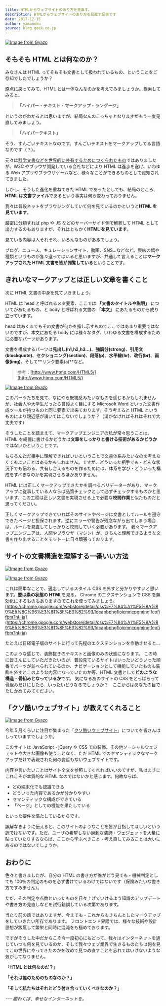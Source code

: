 ```yaml
---
title: HTMLからウェブサイトのあり方を見直す。
description: HTMLからウェブサイトのあり方を見直す記事です
date: 2017-12-15
author: yamanoku
source: blog.geek.co.jp
---
```


[![Image from Gyazo](https://i.gyazo.com/42acf3b5c065db36cd9ef55287a47549.jpg)](https://gyazo.com/42acf3b5c065db36cd9ef55287a47549)

## そもそも HTML とは何なのか？

みなさんは HTML ってそもそも文書として扱われているもの、ということをご存知でしたでしょうか？

原点に戻ってみて、HTML とは一体なんなのかを考えてみましょうか。検索してみると、

> **「ハイパー・テキスト・マークアップ・ランゲージ」**

というのがわかるとは思いますが、結局なんのこっちゃとなりますがもう一度見直してみましょう。

> **「ハイパーテキスト」**

そう、すんごいテキストなのです。すんごいテキストをマークアップしてる言語なのです（？）。

元々は[科学文書などを世界的に共有するためにつくられたもの](https://www.w3.org/TR/HTML51/introduction.HTML#background)ではありましたが、W3C やブラウザ開発している会社などにより HTML は進歩を遂げ、いわゆる Web アプリやブラウザゲームなど、様々なことができるものとして認知されてきました。

しかし、そうした進化を重ねてきた HTML であったとしても、結局のところ、**HTML は文書ファイル**であるという事実は何ら変わっておりません。

我々は普段ネットをブラウジングしていて何を見ているのかというと**HTML を見ています**。

厳密に分類すれば php や JS などのサーバーサイド側で解釈して HTML として出力するのもありますが、それはともかく**HTML を見ています**。

見ている内容は人それぞれ、いろんなものがあるでしょう。

ブログ、ニュース、キュレーションサイト、動画、SNS…などなど。興味の幅や種類というものが各々違ってはいると思いますが、共通して言えることは**マークアップされた HTML 文書を皆が閲覧している**ということです。

## きれいなマークアップとは正しい文章を書くこと

次に HTML 文書の中身を見ていきましょう。

HTML は head と呼ばれるメタ要素、ここでは **「文書のタイトルや説明」** についてがあたるもの、と body と呼ばれる文書の **「本文」** にあたるものから成り立っています。

head はあくまでもその文書が何かを指し示すものでここではあまり重要ではないのですが、本文にあたる body には様々なタグ、いわゆる文書を構成するために必要なパーツがあります。

文書を構成するパーツは**見出し(h1,h2,h3…)**、**強調分(strong)**、**引用文(blockquote)**、**セクショニング(section)**、**段落(p)**、**水平線(hr)**、**改行(br)**、**画像(img)**、そして**リンク要素(a)**など。

> 参考：[http://www.htmq.com/HTML5/](http://www.htmq.com/HTML5/)

[![Image from Gyazo](https://i.gyazo.com/188538b4613879fd49782950a81cfb43.png)](https://gyazo.com/188538b4613879fd49782950a81cfb43)

このパーツたちを見て、なにやら既視感みたいなものを感じるかもしれませんが、社会人や大学生だったら普段よく目にする Microsoft Word といった文書作成ツールが持つものと同じ要素で出来ております。そう考えると HTML というものにより親近感が湧いてはこないでしょうか？（湧かなければそれはそれで大丈夫です）

そうしたことを踏まえて、マークアップエンジニアの私が常々思うことは、HTML を綺麗に書けるかどうかは**文章をしっかりと書ける技術があるかどうか**ではないかということです。

もちろんただ相手に理解できればいいということで文書体系みたいなのを考えなくてもよいことはあるかもしれません。ですが、どういった相手でも・どんな状況下でも伝わる、共有し合えるものを作るためには、体系を学び・どういった構成をすべきなのかを実現させるほかありません。

HTML には正しくマークアップできたかを調べるバリデーターがあり、マークアップに従事している人ならば品質チェックとして必ずチェックするものかと思います。この工程は正しい文書を実現させる上で必要な**校閲作業**と似たものだと思ってください。

正しくマークアップできていればそのサイトやページは文書としてルールを遵守できたページと担保されます。逆にエラーや警告が残念ながら出てしまう場合は、ルールを見直してしっかりと校閲していく必要があります。
我々マークアップエンジニアは、人間やブラウザ（マシン）が、きちんと理解できるような文書を作り出せることをモットーに日々頑張っております。

## サイトの文書構造を理解する一番いい方法

[![Image from Gyazo](https://i.gyazo.com/28fed5d2d299723b7f591f9e868cd58a.png)](https://gyazo.com/28fed5d2d299723b7f591f9e868cd58a)

[![Image from Gyazo](https://i.gyazo.com/f0168b9e16edf385c59f6a838985108b.gif)](https://gyazo.com/f0168b9e16edf385c59f6a838985108b)

これは簡単なことで、適応しているスタイル CSS を外すと分かりやすいと思います。**要は素の状態の HTML**を見る。
Chrome のエクステンションで CSS を無効化にするものもありますのでこれを使ってみましょう。
[https://chrome.google.com/webstore/detail/css%E7%84%A1%E5%8A%B9%E5%8C%96%E3%81%8F%E3%82%93/locapbphgfloicmncpgmjnglfepfjfbm?hl=ja](https://chrome.google.com/webstore/detail/css%E7%84%A1%E5%8A%B9%E5%8C%96%E3%81%8F%E3%82%93/locapbphgfloicmncpgmjnglfepfjfbm?hl=ja)

たとえば日経電子版のサイトに行って先程のエクステンションを作動させると…

このような感じで、装飾抜きのテキストと画像のみの状態になります。
この時に皆さんにしていただきたいのが、普段見ているサイトはいったいどういった順番でパーツが並べられているのか、ナビゲーションとして機能していたものも装飾を外すとこのような内容になっていたのか等、HTML 文書として**どのような構造・骨組みとなっているか**です。
気になるあのサイトの CSS をとっぱらって骨組みだけにしたら…いったいどうなるでしょうか？　ここからはあなたの目でたしかめてみてください。

## 「クソ酷いウェブサイト」が教えてくれること

[![Image from Gyazo](https://i.gyazo.com/309de70e04de5416f94f664c02828545.png)](https://gyazo.com/309de70e04de5416f94f664c02828545)

今年５月くらいに注目が集まった「[クソ酷いウェブサイト](https://toshimaru.net/motherfuckingwebsite/)」についてを皆さんはしっていますでしょうか。

このサイトは JavaScript・jQuery や CSS での装飾、その他ソーシャルウェジェットや大きな画像も使うことなく、ただ HTML でのセマンティックなマークアップだけで表現された何の変哲もないウェブサイトです。

内容や言いたいことはサイト全文を参照してくれればいいのですが、私はまさにこれこそが本質的な HTML なのではないかと感じます。何故ならば、

- どの端末化でも認識できる
- どういった内容であるかが分かりやすい
- セマンティックな構成ができている
- 「ページ」としての機能を果たしている

といった要件を満たしているからです。

誤解なきように伝えると、このサイトのようなことを皆が目指してほしいという訳ではないです。ただ、ユーザの希望しない過剰な装飾・ウェジェットを大量に貼っていたりするならば、ここから学ぶべきこと・考え直してみることは大いにあるのではないでしょうか。

## おわりに

色々と書きましたが、自分の HTML の書き方が誰がどう見ても・機械判定としても 100％の判定のものを必ず書けているわけではないです（保険みたいな書き方ですみません）。

ただ、その判定や点数といったものを日々上げていけるよう知識のアップデートや書き方の見直しなどを試行錯誤している次第であります。

当たり前の話ではありますが、今までも・これからもきちんとしたマークアップをしていきたい所存であります。
フロントエンド界隈では、様々な技術や設計思想が跋扈して繁栄と同時に混沌をも極めております。

ですがそうした中だからこそ今一度初心にもどって、我々はインターネットを通じていつも何を見ているのか、そして我々ウェブ業界で生きるものたちは何を見てこの世界にやってきたのかを改めて見つめ直すことを忘れてはいけないような気がしてなりません。

**「HTML とは何なのだ？」**

**「それは誰のためのものなのか？」**

**「そして私たちはそれとどう付き合っていくべきなのか？」**

_ｰｰｰ 願わくば、幸せなインターネットを。_
